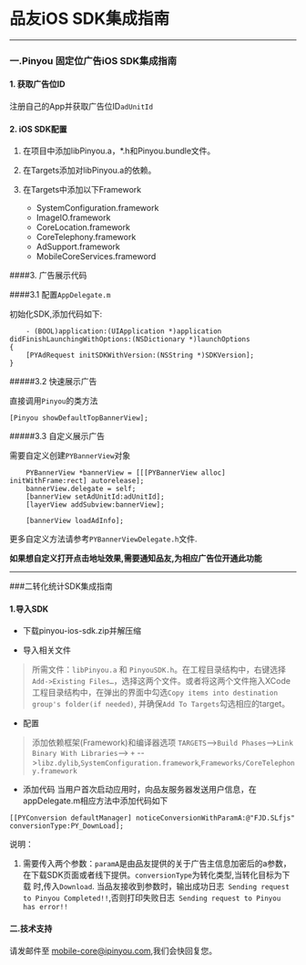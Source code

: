 品友iOS SDK集成指南
===

----

### 一.Pinyou 固定位广告iOS SDK集成指南

#### 1. 获取广告位ID

注册自己的App并获取广告位ID`adUnitId`

#### 2. iOS SDK配置

1. 在项目中添加libPinyou.a，*.h和Pinyou.bundle文件。
2. 在Targets添加对libPinyou.a的依赖。
3. 在Targets中添加以下Framework

	* SystemConfiguration.framework
	* ImageIO.framework
	* CoreLocation.framework
	* CoreTelephony.framework
	* AdSupport.framework
	* MobileCoreServices.frameword

####3. 广告展示代码


####3.1 配置`AppDelegate.m`


初始化SDK,添加代码如下:

```
	- (BOOL)application:(UIApplication *)application didFinishLaunchingWithOptions:(NSDictionary *)launchOptions
{
 	[PYAdRequest initSDKWithVersion:(NSString *)SDKVersion];
}
```
#####3.2 快速展示广告

直接调用`Pinyou`的类方法

`[Pinyou showDefaultTopBannerView];`
	
#####3.3 自定义展示广告

需要自定义创建`PYBannerView`对象

```
    PYBannerView *bannerView = [[[PYBannerView alloc] initWithFrame:rect] autorelease];
    bannerView.delegate = self;
    [bannerView setAdUnitId:adUnitId];
    [layerView addSubview:bannerView];
    
    [bannerView loadAdInfo];
```
更多自定义方法请参考`PYBannerViewDelegate.h`文件.

**如果想自定义打开点击地址效果,需要通知品友,为相应广告位开通此功能**	

----

###二转化统计SDK集成指南

#### 1.导入SDK

- 下载pinyou-ios-sdk.zip并解压缩

- 导入相关文件
> 所需文件：`libPinyou.a` 和 `PinyouSDK.h`。在工程目录结构中，右键选择`Add->Existing Files…`，选择这两个文件。或者将这两个文件拖入XCode工程目录结构中，在弹出的界面中勾选`Copy items into destination group's folder(if needed)`, 并确保`Add To Targets`勾选相应的target。

- 配置
>添加依赖框架(Framework)和编译器选项
`TARGETS`-->`Build Phases`-->`Link Binary With Libraries`--> `+` -->`libz.dylib`,`SystemConfiguration.framework`,`Frameworks/CoreTelephony.framework`

- 添加代码
当用户首次启动应用时，向品友服务器发送用户信息，在appDelegate.m相应方法中添加代码如下

```
[[PYConversion defaultManager] noticeConversionWithParamA:@"FJD.SLfjs" conversionType:PY_DownLoad];
```

说明：

1. 需要传入两个参数：`paramA`是由品友提供的关于广告主信息加密后的a参数，在下载SDK页面或者线下提供。`conversionType`为转化类型,当转化目标为下载 时,传入`Download`. 当品友接收到参数时，输出成功日志` Sending request to Pinyou Completed!!`,否则打印失败日志` Sending request to Pinyou has error!!`

#### 二.技术支持

请发邮件至 [mobile-core@ipinyou.com](mailto:mobile-core@ipinyou.com),我们会快回复您。
